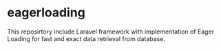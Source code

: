 # eagerloading
This reposirtory include Laravel framework with implementation of Eager Loading for fast and exact data retrieval from database.
